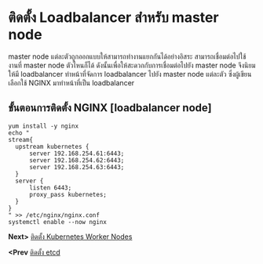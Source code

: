 # ติดตั้ง Loadbalancer สำหรับ master node
master node แต่ละตัวถูกออกแบบให้สามารถทำงานแยกกันได้อย่างอิสระ สามารถเชื่อมต่อไปใช้งานที่ master node ตัวไหนก็ได้ ดังนั้นเพื่อให้สะดวกกับการเชื่อมต่อไปยัง master node จึงนิยมให้มี loadbalancer ทำหน้าที่จัดการ loadbalancer ไปยัง master node แต่ละตัว ซึ่งผู้เขียนเลือกใช้ NGINX มาทำหน้าที่เป็น loadbalancer

## ขั้นตอนการติดตั้ง NGINX [loadbalancer node]
```
yum install -y nginx
echo " 
stream{
  upstream kubernetes {
      server 192.168.254.61:6443;
      server 192.168.254.62:6443;
      server 192.168.254.63:6443;
  }
  server {
      listen 6443;
      proxy_pass kubernetes;
  }
}
" >> /etc/nginx/nginx.conf
systemctl enable --now nginx
```
**Next>** [ติดตั้ง Kubernetes Worker Nodes](10-install-worker-node.md)

**<Prev** [ติดตั้ง etcd](07-install_etcd_cluster.md)
